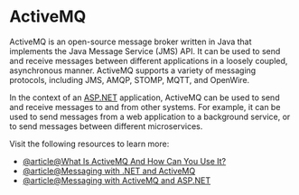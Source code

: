 # ActiveMQ

ActiveMQ is an open-source message broker written in Java that implements the Java Message Service (JMS) API. It can be used to send and receive messages between different applications in a loosely coupled, asynchronous manner. ActiveMQ supports a variety of messaging protocols, including JMS, AMQP, STOMP, MQTT, and OpenWire.

In the context of an [ASP.NET](http://ASP.NET) application, ActiveMQ can be used to send and receive messages to and from other systems. For example, it can be used to send messages from a web application to a background service, or to send messages between different microservices.

Visit the following resources to learn more:

- [@article@What Is ActiveMQ And How Can You Use It?](https://www.c-sharpcorner.com/article/what-is-activemq-and-how-can-you-use-it/)
- [@article@Messaging with .NET and ActiveMQ](https://remark.wordpress.com/articles/messaging-with-net-and-activemq/)
- [@article@Messaging with ActiveMQ and ASP.NET](https://havret.io/activemq-artemis-net-core)
